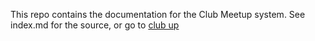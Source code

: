 This repo contains the documentation for the Club Meetup system. See index.md for the source, or go to [club up](https://clubmeetup.github.io/)

